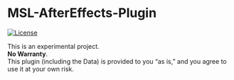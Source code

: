 # MSL-AfterEffects-Plugin

[![License](https://img.shields.io/badge/License-BSD%203--Clause-blue.svg)](https://opensource.org/licenses/BSD-3-Clause)

This is an experimental project.  
**No Warranty**.  
This plugin (including the Data) is provided to you “as is,” and you agree to use it at your own risk.